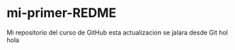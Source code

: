 # mi-primer-REDME
Mi repositorio del curso de GitHub
esta actualizacion se jalara desde Git
hol hola
